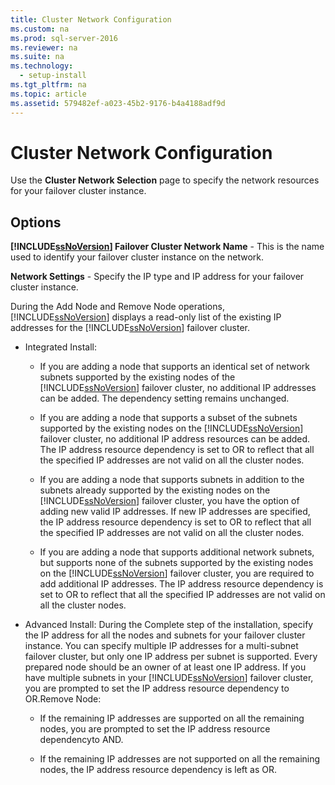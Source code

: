 ```yaml
---
title: Cluster Network Configuration
ms.custom: na
ms.prod: sql-server-2016
ms.reviewer: na
ms.suite: na
ms.technology: 
  - setup-install
ms.tgt_pltfrm: na
ms.topic: article
ms.assetid: 579482ef-a023-45b2-9176-b4a4188adf9d
---
```

# Cluster Network Configuration
  Use the **Cluster Network Selection** page to specify the network resources for your failover cluster instance.  
  
## Options  
 **[!INCLUDE[ssNoVersion](../../Token/Other/ssNoVersion_md.md)] Failover Cluster Network Name** \- This is the name used to identify your failover cluster instance on the network.  
  
 **Network Settings** \- Specify the IP type and IP address for your failover cluster instance.  
  
 During the Add Node and Remove Node operations, [!INCLUDE[ssNoVersion](../../Token/Other/ssNoVersion_md.md)] displays a read\-only list of the existing IP addresses for the [!INCLUDE[ssNoVersion](../../Token/Other/ssNoVersion_md.md)] failover cluster.  
  
-   Integrated Install:  
  
    -   If you are adding a node that supports an identical set of network subnets supported by the existing nodes of the [!INCLUDE[ssNoVersion](../../Token/Other/ssNoVersion_md.md)] failover cluster, no additional IP addresses can be added. The dependency setting remains unchanged.  
  
    -   If you are adding a node that supports a subset of the subnets supported by the existing nodes on the [!INCLUDE[ssNoVersion](../../Token/Other/ssNoVersion_md.md)] failover cluster, no additional IP address resources can be added. The IP address resource dependency is set to OR to reflect that all the specified IP addresses are not valid on all the cluster nodes.  
  
    -   If you are adding a node that supports subnets in addition to the subnets already supported by the existing nodes on the [!INCLUDE[ssNoVersion](../../Token/Other/ssNoVersion_md.md)] failover cluster, you have the option of adding new valid IP addresses. If new IP addresses are specified, the IP address resource dependency is set to OR to reflect that all the specified IP addresses are not valid on all the cluster nodes.  
  
    -   If you are adding a node that supports additional network subnets, but supports none of the subnets supported by the existing nodes on the [!INCLUDE[ssNoVersion](../../Token/Other/ssNoVersion_md.md)] failover cluster, you are required to add additional IP addresses. The IP address resource dependency is set to OR to reflect that all the specified IP addresses are not valid on all the cluster nodes.  
  
-   Advanced Install: During the Complete step of the installation, specify the IP address for all the nodes and subnets for your failover cluster instance. You can specify multiple IP addresses for a multi\-subnet failover cluster, but only one IP address per subnet is supported. Every prepared node should be an owner of at least one IP address. If you have multiple subnets in your [!INCLUDE[ssNoVersion](../../Token/Other/ssNoVersion_md.md)] failover cluster, you are prompted to set the IP address resource dependency to OR.Remove Node:  
  
    -   If the remaining IP addresses are supported on all the remaining nodes, you are prompted to set the IP address resource dependencyto AND.  
  
    -   If the remaining IP addresses are not supported on all the remaining nodes, the IP address resource dependency is left as OR.  
  
  